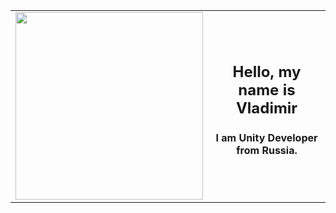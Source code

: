 <table border="0">
    <tr border="0">
        <td border="0">
            <img src="https://media2.giphy.com/media/765ccrAiB0g9z6EApL/giphy.gif" width="300"/>
        </td>
        <td border="0">
            <h2 align=center>Hello, my name is Vladimir</h2>
            <h4 align=center>I am Unity Developer from Russia.</h4>
        </td>
    </tr>
</table>
